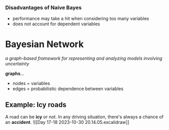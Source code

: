 ### Disadvantages of Naive Bayes
- performance may take a hit when considering too many variables
- does not account for dependent variables

# Bayesian Network
*a graph-based framework for representing and analyzing models involving uncertainty*

**graphs**...
- nodes = variables
- edges = probabilistic dependence between variables

## Example: Icy roads
A road can be **icy** or not. In any driving situation, there's always a chance of an **accident**.
![[Day 17-18 2023-10-30 20.14.05.excalidraw]]